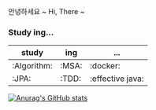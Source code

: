 안녕하세요 ~  Hi, There ~
<h3 align="left">Study ing...</h3>

|study|ing|...|
|---|---|---|  
|:Algorithm:|:MSA:|:docker:|   
|:JPA:|:TDD:|:effective java:|  

[![Anurag's GitHub stats](https://github-readme-stats.vercel.app/api?username=ldk-hub&hide=contribs&count_private=true&show_icons=true&show_icons=true&theme=dracula)](https://github.com/anuraghazra/github-readme-stats)
